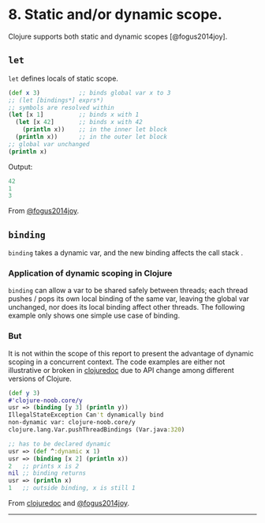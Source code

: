 # 8. Static and/or dynamic scope.

Clojure supports both static and dynamic scopes [@fogus2014joy].

## `let` 

`let` defines locals of static scope.


``` clojure
(def x 3)           ;; binds global var x to 3
;; (let [bindings*] exprs*)
;; symbols are resolved within 
(let [x 1]          ;; binds x with 1
  (let [x 42]       ;; binds x with 42
    (println x))    ;; in the inner let block
  (println x))      ;; in the outer let block
;; global var unchanged
(println x)
```
Output:

``` clojure
42
1
3
```

From [@fogus2014joy](Ch.10.6.4).

## `binding`

`binding` takes a dynamic var, and the new binding affects the call stack . 

### Application of dynamic scoping in Clojure

`binding` can allow a var to be shared safely between threads; each thread pushes / pops its own local binding of the same var, leaving the global var unchanged, nor does its local binding affect other threads. The following example only shows one simple use case of binding. 

### But

It is not within the scope of this report to present the advantage of dynamic scoping in a concurrent context. The code examples are either not illustrative or broken in [clojuredoc](https://clojuredocs.org/clojure.core/binding) due to API change among different versions of Clojure.


``` clojure
(def y 3)
#'clojure-noob.core/y
usr => (binding [y 3] (println y))
IllegalStateException Can't dynamically bind 
non-dynamic var: clojure-noob.core/y 
clojure.lang.Var.pushThreadBindings (Var.java:320)

;; has to be declared dynamic 
usr => (def ^:dynamic x 1)
usr => (binding [x 2] (println x))
2   ;; prints x is 2
nil ;; binding returns
usr => (println x)
1   ;; outside binding, x is still 1
```

From [clojuredoc](https://clojuredocs.org/clojure.core/binding) and [@fogus2014joy](Ch.10.6).


--------------
